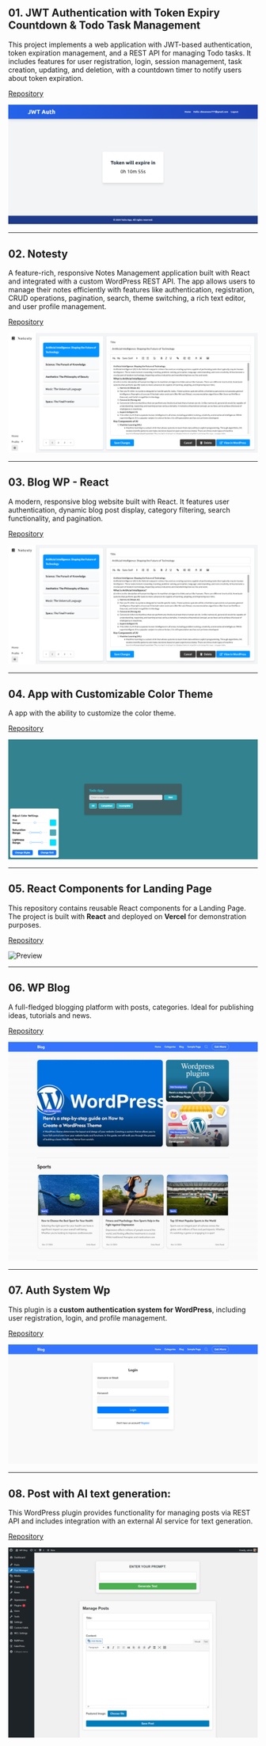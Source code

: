 ## 01. JWT Authentication with Token Expiry Countdown & Todo Task Management

This project implements a web application with JWT-based authentication, token expiration management, and a REST API for managing Todo tasks. It includes features for user registration, login, session management, task creation, updating, and deletion, with a countdown timer to notify users about token expiration.

[Repository](https://github.com/DimaWide/01-pet-todo-auth-jwt-php-react)

![Preview](https://github.com/DimaWide/01-pet-todo-auth-jwt-php-react/blob/main/public/img/jwt.png)

---


## 02. Notesty

A feature-rich, responsive Notes Management application built with React and integrated with a custom WordPress REST API. The app allows users to manage their notes efficiently with features like authentication, registration, CRUD operations, pagination, search, theme switching, a rich text editor, and user profile management.

[Repository](https://github.com/DimaWide/02-pet-notify-app-react-wp)

![Preview](https://github.com/DimaWide/02-pet-notify-app-react-wp/blob/main/src/img/main.png)

---


## 03. Blog WP - React

A modern, responsive blog website built with React. It features user authentication, dynamic blog post display, category filtering, search functionality, and pagination.

[Repository](https://github.com/DimaWide/02-pet-notify-app-react-wp)

![Preview](https://github.com/DimaWide/02-pet-notify-app-react-wp/blob/main/src/img/main.png)

---


## 04. App with Customizable Color Theme

A app with the ability to customize the color theme.  

[Repository](https://github.com/DimaWide/04-pet-randomize-styles-react/tree/main)

![Preview](https://github.com/DimaWide/04-pet-randomize-styles-react/blob/main/src/assets/img/preview.png)

---


## 05. React Components for Landing Page

This repository contains reusable React components for a Landing Page.  
The project is built with **React** and deployed on **Vercel** for demonstration purposes.

[Repository](https://github.com/DimaWide/05-pet-react-components-landing)

![Preview](https://github.com/DimaWide/05-react-components-landing/blob/main/src/assets/preview.png)

---


## 06. WP Blog

 A full-fledged blogging platform with posts, categories. Ideal for publishing ideas, tutorials and news.

[Repository](https://github.com/DimaWide/06-pet-wp-blog-theme)

![Preview](https://github.com/DimaWide/06-pet-wp-blog-theme/blob/main/img/screencapture-dw-web-dev-online-1.jpg)

---


## 07. Auth System Wp

This plugin is a **custom authentication system for WordPress**, including user registration, login, and profile management.

[Repository](https://github.com/DimaWide/07-pet-auth-system-wp)

![Preview](https://github.com/DimaWide/07-pet-auth-system-wp/blob/main/assets/img/login.png)

---


## 08. Post with AI text generation:

This WordPress plugin provides functionality for managing posts via REST API and includes integration with an external AI service for text generation.

[Repository](https://github.com/DimaWide/08-post-manager-ai-generation-wp)

![Preview](https://github.com/DimaWide/08-post-manager-ai-generation-wp/blob/main/assets/img/preview.png)
